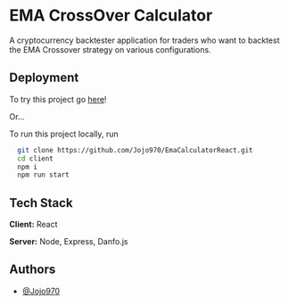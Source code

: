 
# EMA CrossOver Calculator

A cryptocurrency backtester application for traders who want to backtest the EMA Crossover strategy on various configurations.

## Deployment
To try this project go [here](https://ema-calculator.netlify.app)!

Or...

To run this project locally, run

```bash
  git clone https://github.com/Jojo970/EmaCalculatorReact.git
  cd client
  npm i
  npm run start
```



## Tech Stack

**Client:** React

**Server:** Node, Express, Danfo.js


## Authors

- [@Jojo970](https://www.github.com/Jojo970)

